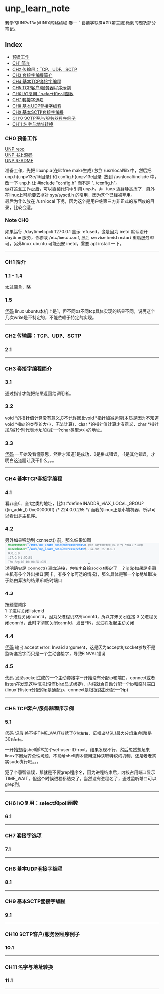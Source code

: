 # unp_learn_note

我学习UNPv13e(《UNIX网络编程 卷一：套接字联网API》第三版)做到习题及部分笔记。

## Index

- [预备工作](#CH0-预备工作)
- [CH1 简介](#CH1-简介)
- [CH2 传输层：TCP、UDP、SCTP](#CH2-传输层TCPUDPSCTP)
- [CH3 套接字编程简介](#CH3-套接字编程简介)
- [CH4 基本TCP套接字编程](#CH4-基本TCP套接字编程)
- [CH5 TCP客户/服务器程序示例](#CH5-tcp客户服务器程序示例)
- [CH6 I/O复用：select和poll函数](#CH6-IO复用select和poll函数)
- [CH7 套接字选项](#CH7-套接字选项)
- [CH8 基本UDP套接字编程](#CH8-基本UDP套接字编程)
- [CH9 基本SCTP套接字编程](#CH9-基本SCTP套接字编程)
- [CH10 SCTP客户/服务器程序例子](#CH10-SCTP客户服务器程序例子)
- [CH11 名字与地址转换](#CH11-名字与地址转换)

### CH0 预备工作

[UNP repo](https://github.com/unpbook/unpv13e)  
[UNP 书上源码](./unpv13e)  
[UNP README](./unpv13e/README)

准备工作，先把 libunp.a(在libfree make生成) 放到 /usr/local/lib 中，然后把 unp.h(unpv13e/lib目录) 和 config.h(unpv13e目录) 放到 /usr/local/include 中，改一下 unp.h 让 #include "config.h" 而不是 "../config.h"。  
做好这些工作之后，可以直接代码中引用 unp.h，并 -lunp 连接静态库了，另外在linux上可能要去掉对 sys/sysctl.h 的引用，因为这个已经被弃用。  
最后为什么放在 /usr/local 下呢，因为这个是用户级第三方非正式的东西放的目录，比较合适。

### Note CH0

如果运行 ./daytimetcpcli 127.0.0.1 显示 refused，这是因为 inetd 默认没开 daytime 服务，你修改 /etc/inetd.conf, 然后 service inetd restart 重启服务即可，另外linux ubuntu 可能没安 inetd，需要 apt install 一下。

---

### CH1 简介

### 1.1 - 1.4

太过简单，略

### 1.5

[代码](./exercise/ch1/5) linux ubuntu本机上是1，但不同os不同tcp具体实现的结果不同，说明这个几次write是不特定的，不能依赖于特定的实现。

---

### CH2 传输层：TCP、UDP、SCTP

### 2.1

---

### CH3 套接字编程简介

### 3.1

通过指针才能把结果返回给调用者。

### 3.2

void \*的指针值计算没有意义,C不允许因此void \*指针加减运算(本质是因为不知道void \*指向的类型的大小，无法计算)，char \*的指针值计算才有意义，char \*指针加/减1分别代表地址加/减一个char类型大小的地址。

### 3.3

[代码](./exercise/ch3/3/inet_pton_loose.c) 一开始没看懂意思，然后才知道1是成功，0是格式错误，-1是其他错误，才明白这道题让我干什么。。。

---

### CH4 基本TCP套接字编程

### 4.1

看非全0、全1之类的地址，比如 #define INADDR_MAX_LOCAL_GROUP  ((in_addr_t) 0xe00000ff) /\* 224.0.0.255 \*/ 而我的linux正是小端机器，所以可以看出是主机序。

### 4.2

另外如果移动到 connect() 前，那么结果如图  
![IMG](./IMG/4_2.png)  
说明确实是 connect() 建立连接，内核才会给socket绑定了一个ip(ip如果是多宿主机有多个外出接口(网卡，有多个ip可选的情况)，那么具体是哪一个ip地址取决于路由算法的结果)和临时端口

### 4.3

按题意顺序  
1 子进程关闭listenfd  
2 子进程关闭connfd，因为父进程仍然有connfd，所以并未关闭连接
3 父进程关闭connfd，此时才彻底关闭connfd，发出FIN，父进程发起主动关闭

### 4.4

[代码](./exercise/ch4/4/daytimetcp_sv.c) 输出 accept error: Invalid argument，这是因为accept的socket参数不是监听套接字而只是一个主动套接字，导致EINVAL错误

### 4.5

[代码](./exercise/ch4/5/daytimetcp_sv.c) 发现socket生成的一个主动套接字一开始没有分配ip和端口，connect或者listen在发现这种情况(没有bind显式绑定)，内核就会自动分配一个ip和临时端口(linux下listen分配的ip是通配ip，connect是根据路由分配一个ip)

---

### CH5 TCP客户/服务器程序示例

### 5.1

[代码](./exercise/ch5/1) [记录](./exercise/ch5/1/record) 差不多TIME_WAIT持续了61s左右，反推出MSL(最大分组生命期)是30s左右。  

一开始想给shell脚本加个set-user-ID-root，结果发现不行，然后忽然想起来linux下因为安全性问题，不能给shell脚本使用这种获取特权的机制，还是老老实实sudo执行吧。。。  

犯了个弱智错误，那就是不要grep程序名，因为进程结束后，内核占用端口显示TIME_WAIT，但这个时候进程都结束了，当然没有进程名了，通过监听端口可以grep到。

---

### CH6 I/O复用：select和poll函数

### 6.1

---

### CH7 套接字选项

### 7.1

---

### CH8 基本UDP套接字编程

### 8.1

---

### CH9 基本SCTP套接字编程

### 9.1

---

### CH10 SCTP客户/服务器程序例子

### 10.1

---

### CH11 名字与地址转换

### 11.1

---
